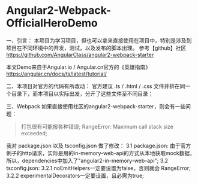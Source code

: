 # Angular2-Webpack-OfficialHeroDemo

一、引言：
本项目为学习项目，但也可以拿来直接使用在项目中，特别是涉及到项目在不同环境中的开发，测试，以及发布的脚本出理。
参考【github】社区
https://github.com/AngularClass/angular2-webpack-starter

本文Demo来自于Angular.io / Angular.cn官方的《英雄指南》
https://angular.cn/docs/ts/latest/tutorial/

二、本项目对官方的代码有所改动：
官方建议 .ts / .html / .css 文件并排在同一个目录下，而本项目以实际出发，分开了这些文件至不同目录；

三、Webpack
如果直接使用社区的angular2-webpack-starter，则会有一些问题：
> 打包很有可能报各种错误;
> RangeError: Maximum call stack size exceeded;

我对 package.json 以及 tsconfig.json 做了修改：
3.1 package.json: 由于官方例子的http请求，实际是用的in-memory-web-api的方式从本地获取mock数据，所以，dependencies中加入了"angular2-in-memory-web-api";
3.2 tsconfig.json: 
    3.2.1 noEmitHelpers一定要设置为false，否则就会 RangeError;
    3.2.2 experimentalDecorators一定要设置，且必需为true;